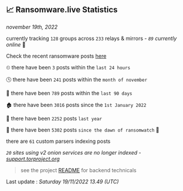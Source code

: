
## 📈 Ransomware.live Statistics
_november 19th, 2022_

currently tracking `128` groups across `233` relays & mirrors - _`89` currently online_ 📡

Check the recent ransomware posts [here](https://www.ransomware.live/#/recentposts)


⏲ there have been `3` posts within the `last 24 hours`

🕓 there have been `241` posts within the `month of november`

📅 there have been `789` posts within the `last 90 days`

🏚 there have been `3016` posts since the `1st January 2022`

🚀 there have been `2252` posts `last year`

🦕 there have been `5302` posts `since the dawn of ransomwatch` 🐣

there are `61` custom parsers indexing posts

_`20` sites using v2 onion services are no longer indexed - [support.torproject.org](https://support.torproject.org/onionservices/v2-deprecation/)_

> see the project [README](https://github.com/jmousqueton/ransomwatch#readme) for backend technicals



Last update : _Saturday 19/11/2022 13.49 (UTC)_

